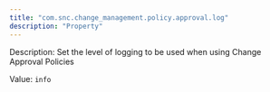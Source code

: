```yaml
---
title: "com.snc.change_management.policy.approval.log"
description: "Property"
---
```


Description: Set the level of logging to be used when using Change Approval Policies

Value: `info`